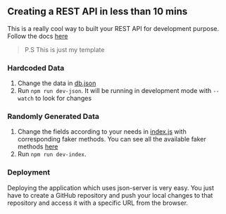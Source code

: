 ## Creating a REST API in less than 10 mins

This is a really cool way to built your REST API for development purpose. Follow the docs [here](https://github.com/typicode/json-server)

>P.S This is just my template

### Hardcoded Data

1. Change the data in [db.json](db.json)
2. Run  `npm run dev-json`. It will be running in development mode with `--watch` to look for changes

### Randomly Generated Data

1. Change the fields according to your needs in [index.js](index.js) with corresponding faker methods. You can see all the available faker methods [here](http://marak.github.io/faker.js/#toc6__anchor)
2. Run `npm run dev-index`. 

### Deployment
Deploying the application which uses json-server is very easy. You just have to create a GitHub repository and push your local changes to that repository and access it with a specific URL from the browser.